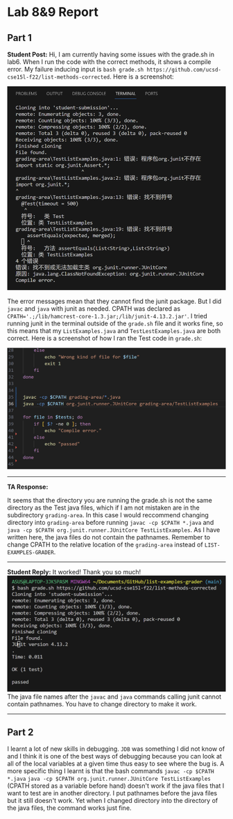 #  Lab 8&9 Report
## Part 1
**Student Post:** 
Hi, I am currently having some issues with the grade.sh in lab6. When I run the code with
the correct methods, it shows a compile error. My failure inducing input is `bash grade.sh https://github.com/ucsd-cse15l-f22/list-methods-corrected`. 
Here is a screenshot:

![Image](https://github.com/TomTang01/cse15l-lab-reports/blob/main/labreport5/output.png)

The error messages mean that they cannot find the junit package. But I did `javac` and `java`
with junit as needed. CPATH was declared as `CPATH='.;/lib/hamcrest-core-1.3.jar;/lib/junit-4.13.2.jar'`. 
I tried running junit in the terminal outside of the `grade.sh` file and it works fine, so this means that my `ListExamples.java` and `TestLestExamples.java` are both correct. Here is a screenshot of how I ran the Test code in `grade.sh`:

![Image](https://github.com/TomTang01/cse15l-lab-reports/blob/main/labreport5/code.png)

---

**TA Response:**

It seems that the directory you are running the grade.sh is not the same directory as the Test java files, which if I am not mistaken are in the subdirectory `grading-area`. In this case I would reccommend changing directory into `grading-area` before running `javac -cp $CPATH *.java` and `java -cp $CPATH org.junit.runner.JUnitCore TestListExamples`. As I have written here, the java files do not contain the pathnames. Remember to change CPATH to the relative location of the `grading-area` instead of `LIST-EXAMPLES-GRADER`.

---

**Student Reply:**
It worked! Thank you so much!
![Image](https://github.com/TomTang01/cse15l-lab-reports/blob/main/labreport5/coutput.png)
The java file names after the `javac` and `java` commands calling junit cannot contain pathnames. You have to change directory to make it work.

---
## Part 2
I learnt a lot of new skills in debugging. `JDB` was something I did not know of and I think it is one of the best ways of debugging 
because you can look at all of the local variables at a given time thus easy to see where the bug is.
A more specific thing I learnt is that the bash commands `javac -cp $CPATH *.java` `java -cp $CPATH org.junit.runner.JUnitCore TestListExamples` (CPATH stored as a variable before hand) 
doesn't work if the java files that I want to test are in another directory. I put pathnames before the java files but it still doesn't work. 
Yet when I changed directory into the directory of the java files, the command works just fine.
